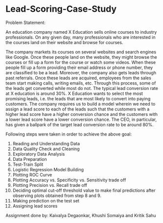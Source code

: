 # Lead-Scoring-Case-Study

Problem Statement:

An education company named X Education sells online courses to industry professionals. On any given day, many professionals who are interested in the courses land on their website and browse for courses.

The company markets its courses on several websites and search engines like Google. Once these people land on the website, they might browse the courses or fill up a form for the course or watch some videos. When these people fill up a form providing their email address or phone number, they are classified to be a lead. Moreover, the company also gets leads through past referrals. Once these leads are acquired, employees from the sales team start making calls, writing emails, etc. Through this process, some of the leads get converted while most do not. The typical lead conversion rate at X education is around 30%.
X Education wants to select the most promising leads, i.e. the leads that are most likely to convert into paying customers. The company requires us to build a model wherein we need to assign a lead score to each of the leads such that the customers with a higher lead score have a higher conversion chance and the customers with a lower lead score have a lower conversion chance. The CEO, in particular, has given a ballpark of the target lead conversion rate to be around 80%.

Following steps were taken in order to achieve the above goal:
1.	Reading and Understanding Data
2.	Data Quality Check and Cleaning
3.	Exploratory Data Analysis
4.	Data Preparation
5.	Test-Train Split
6.	Logistic Regression Model Building
7.	Plotting ROC Curve
8.	Plotting Accuracy vs. Specificity vs. Sensitivity trade off
9.	Plotting Precision vs. Recall trade off
10.	Deciding optimal cut-off threshold value to make final predictions after observing plots obtained from step 8 and 9.
11.	Making prediction on the test set
12.	Assigning lead scores 

Assignment done by:
Kaivalya Degaonkar,
Khushi Somaiya and
Kritik Sahu
